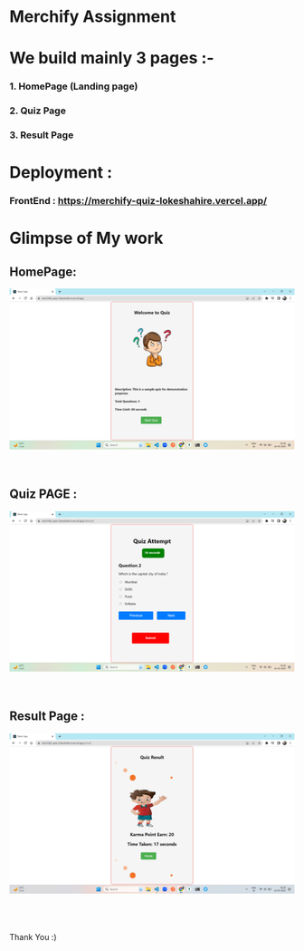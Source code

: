 # Merchify Assignment

# We build mainly 3 pages :-

### 1. HomePage (Landing page)

### 2. Quiz Page

### 3. Result Page

# Deployment :

### FrontEnd : https://merchify-quiz-lokeshahire.vercel.app/

# Glimpse of My work

## HomePage:

![Homepage](https://github.com/lokeshahire/Merchify_Assignment/blob/master/src/images/Home.png?raw=true)
<br>
<br>
<br>

## Quiz PAGE :

![QuizPAGE](https://github.com/lokeshahire/Merchify_Assignment/blob/master/src/images/quiz.png?raw=true)
<br>
<br>
<br>

## Result Page :

![Result](https://github.com/lokeshahire/Merchify_Assignment/blob/master/src/images/result.png?raw=true)
<br>
<br>
<br>
<br>

Thank You :)
